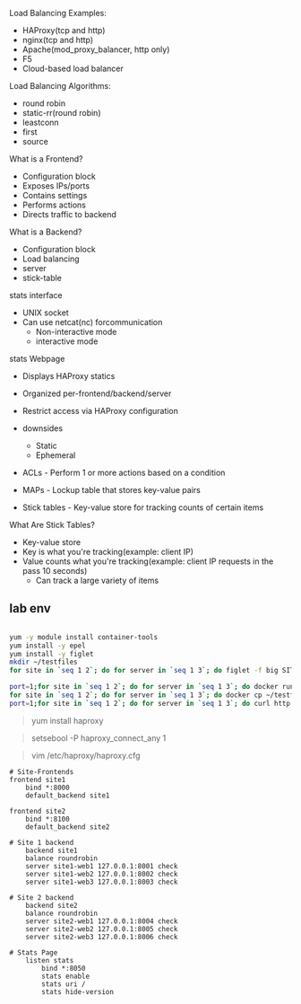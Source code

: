 Load Balancing Examples:

+ HAProxy(tcp and http)
+ nginx(tcp and http)
+ Apache(mod_proxy_balancer, http only)
+ F5
+ Cloud-based load balancer


Load Balancing Algorithms:

+ round  robin
+ static-rr(round robin)
+ leastconn
+ first
+ source

What is a Frontend?

+ Configuration block
+ Exposes IPs/ports
+ Contains settings
+ Performs actions
+ Directs traffic to backend


What is a Backend?

+ Configuration block
+ Load balancing
+ server
+ stick-table

stats interface

+ UNIX socket
+ Can use netcat(nc) forcommunication
  + Non-interactive mode
  + interactive mode

stats Webpage

+ Displays HAProxy statics
+ Organized per-frontend/backend/server
+ Restrict access via HAProxy configuration
+ downsides
  + Static
  + Ephemeral

+ ACLs - Perform 1 or more actions based on a condition
+ MAPs - Lockup table that stores key-value pairs
+ Stick tables - Key-value store for tracking counts of certain items


What Are Stick Tables?

+ Key-value store
+ Key is what you're tracking(example: client IP)
+ Value counts what you're tracking(example: client IP requests in the pass 10 seconds) 
  + Can track a large variety of items


## lab env

```bash

yum -y module install container-tools
yum install -y epel
yum install -y figlet
mkdir ~/testfiles
for site in `seq 1 2`; do for server in `seq 1 3`; do figlet -f big SITE$site - WEB$server > ~/testfiles/site$site\_server$server.txt;done;done

port=1;for site in `seq 1 2`; do for server in `seq 1 3`; do docker run -dt --name site$site\_server$server -p 800$(($port)):80 nginx;port=$(($port+1));done;done
for site in `seq 1 2`; do for server in `seq 1 3`; do docker cp ~/testfiles/site$site\_server$server.txt site$site\_server$server:/usr/share/nginx/html/test.txt;done;done
port=1;for site in `seq 1 2`; do for server in `seq 1 3`; do curl http://127.0.0.1:800$port/test.txt nginx;port=$(($port+1));done;done
```

> yum install haproxy

> setsebool -P haproxy_connect_any 1

> vim /etc/haproxy/haproxy.cfg


```
# Site-Frontends
frontend site1
    bind *:8000
    default_backend site1

frontend site2
    bind *:8100
    default_backend site2

# Site 1 backend
    backend site1
    balance roundrobin
    server site1-web1 127.0.0.1:8001 check
    server site1-web2 127.0.0.1:8002 check
    server site1-web3 127.0.0.1:8003 check

# Site 2 backend
    backend site2
    balance roundrobin
    server site2-web1 127.0.0.1:8004 check
    server site2-web2 127.0.0.1:8005 check
    server site2-web3 127.0.0.1:8006 check

# Stats Page
    listen stats
        bind *:8050
        stats enable
        stats uri /
        stats hide-version

```
